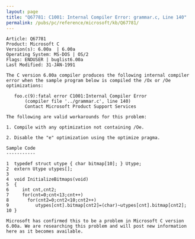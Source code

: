 ```yaml
---
layout: page
title: "Q67781: C1001: Internal Compiler Error: grammar.c, Line 140"
permalink: /pubs/pc/reference/microsoft/kb/Q67781/
---
```


	Article: Q67781
	Product: Microsoft C
	Version(s): 6.00a  | 6.00a
	Operating System: MS-DOS | OS/2
	Flags: ENDUSER | buglist6.00a
	Last Modified: 31-JAN-1991
	
	The C version 6.00a compiler produces the following internal compiler
	error when the sample program below is compiled the /Ox or /Oe
	optimizations:
	
	   foo.c(9):fatal error C1001:Internal Compiler Error
	       (compiler file '../grammar.c', line 140)
	       Contact Microsoft Product Support Services
	
	The following are valid workarounds for this problem:
	
	1. Compile with any optimization not containing /Oe.
	
	2. Disable the "e" optimization using the optimize pragma.
	
	Sample Code
	-----------
	
	1  typedef struct utype { char bitmap[10]; } Utype;
	2  extern Utype utypes[];
	3
	4  void InitializeBitmaps(void)
	5  {
	6     int cnt,cnt2;
	7     for(cnt=0;cnt<13;cnt++)
	8       for(cnt2=0;cnt2<10;cnt2++)
	9          utypes[cnt].bitmap[cnt2]=(char)~utypes[cnt].bitmap[cnt2];
	10 }
	
	Microsoft has confirmed this to be a problem in Microsoft C version
	6.00a. We are researching this problem and will post new information
	here as it becomes available.
